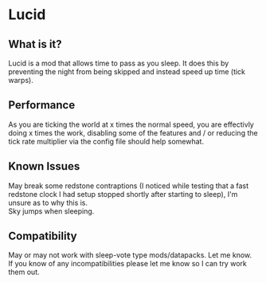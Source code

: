 # Lucid

## What is it?
Lucid is a mod that allows time to pass as you sleep. It does this by preventing the night from being skipped and instead speed up time (tick warps).

## Performance
As you are ticking the world at x times the normal speed, you are effectivly doing x times the work, disabling some of the features and / or reducing the tick rate multiplier via the config file should help somewhat.

## Known Issues
May break some redstone contraptions (I noticed while testing that a fast redstone clock I had setup stopped shortly after starting to sleep), I'm unsure as to why this is.  
Sky jumps when sleeping.

## Compatibility
May or may not work with sleep-vote type mods/datapacks. Let me know.  
If you know of any incompatibilities please let me know so I can try work them out.
